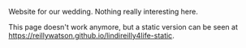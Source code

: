 Website for our wedding. Nothing really interesting here.

This page doesn't work anymore, but a static version can be seen at https://reillywatson.github.io/lindireilly4life-static.

